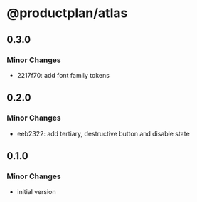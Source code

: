 # @productplan/atlas

## 0.3.0

### Minor Changes

- 2217f70: add font family tokens

## 0.2.0

### Minor Changes

- eeb2322: add tertiary, destructive button and disable state

## 0.1.0

### Minor Changes

- initial version
